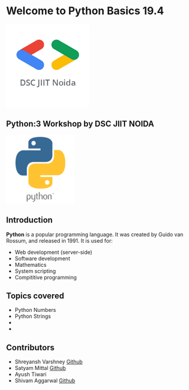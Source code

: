 # Welcome to Python Basics 19.4
<img src="images/DSCJIITNOIDA.png"> 

## Python:3 Workshop by DSC JIIT NOIDA
<img src="images/python_logo.png" width="185px" height="185px">

## Introduction
**Python** is a popular programming language. It was created by Guido van Rossum, and released in 1991.
It is used for:
 - Web development (server-side)
 - Software development
 - Mathematics
 - System scripting
 - Compititive programming

## Topics covered
 - Python Numbers
 - Python Strings
 - 
 - 

## Contributors
 - Shreyansh Varshney [Github](https://github.com/shreyanshvarshney)
 - Satyam Mittal [Github](https://github.com/Satyam3090)
 - Ayush Tiwari 
 - Shivam Aggarwal [Github](https://github.com/shivam-aggarwal)

